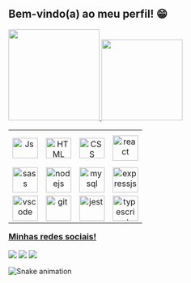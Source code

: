 ## Bem-vindo(a) ao meu perfil! 😁

 <div>
   <a href="https://github.com/Pedro-Henrique-dos-Santos">
   <img height="180em" src="https://github-readme-stats.vercel.app/api?username=Pedro-Henrique-dos-Santos&show_icons=true&theme=synthwave&include_all_commits=true&count_private=true"/>
   <img height="160em" src="https://github-readme-stats.vercel.app/api/top-langs/?username=Pedro-Henrique-dos-Santos&layout=compact&langs_count=6&theme=synthwave"/>

</div>
<table align="right">
  <tr height="72px">
   <td align="center">
     <img align="center" alt="Js" height="40" width="50" src="https://skillicons.dev/icons?i=javascript">
    </td>
   <td align="center">
     <img align="center" alt="HTML" height="40" width="50" src="https://skillicons.dev/icons?i=html">
   </td>
   <td align="center">
     <img align="center" alt="CSS" height="40" width="50" src="https://skillicons.dev/icons?i=css">
   </td>
   <td align="center">
     <img src="https://skillicons.dev/icons?i=react"height="50" width="50" alt="react" align="center" />
   </td>
  </tr>
 <tr >
  <td align="center">
  <img src="https://skillicons.dev/icons?i=sass" "height="30" width="50" alt="sass" align="center"/>
 </td>
   <td align="center">                                                                                                                                                 
  <img src="https://skillicons.dev/icons?i=nodejs" "height="30" width="50" alt="nodejs" align="center"/>
  </td>
   <td align="center">
  <img src="https://skillicons.dev/icons?i=mysql" "height="30" width="50" alt="mysql" align="center" />
 </td>
 <td align="center">                                                                                                                                                   
  <img src="https://skillicons.dev/icons?i=expressjs" "height="30" width="50" alt="expressjs" align="center"/>
  </td>
 </tr>
  <tr >
  <td align="center">
  <img src="https://skillicons.dev/icons?i=vscode" "height="30" width="50" alt="vscode" align="center"/>
 </td>
   <td align="center">                                                                                                                                                 
  <img src="https://skillicons.dev/icons?i=git" "height="30" width="50" alt="git" align="center"/>
  </td>
   <td align="center">
  <img src="https://skillicons.dev/icons?i=jest" "height="30" width="50" alt="jest" align="center" />
 </td>
 <td align="center">                                                                                                                                                   
  <img src="https://skillicons.dev/icons?i=ts" "height="30" width="50" alt="typescript" align="center"/>
  </td>
 </tr>
   </table>                
                 
</div>
 
 <br>
 
  ### Minhas redes sociais!
 
<div> 
  
  <a href="https://www.instagram.com/ptb0y/" target="_blank"><img src="https://img.shields.io/badge/-Instagram-%23E4405F?style=for-the-badge&logo=instagram&logoColor=white" target="_blank"></a>
  <a href = ""><img src="https://img.shields.io/badge/-Gmail-%23333?style=for-the-badge&logo=gmail&logoColor=white" target="_blank"></a>
  <a href="" target="_blank"><img src="https://img.shields.io/badge/-LinkedIn-%230077B5?style=for-the-badge&logo=linkedin&logoColor=white" target="_blank"></a> 
 
  ![Snake animation](https://github.com/Pedro-Henrique-dos-Santos/Pedro-Henrique-dos-Santos/blob/output/github-contribution-grid-snake.svg)

</div>
